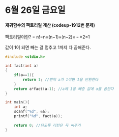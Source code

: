 # 6월 26일 금요일

#### 재귀함수의 팩토리얼 계산 (codeup-1912번 문제)

팩토리얼이란? = n!=n×(n−1)×(n−2)×⋯×2×1 

값이 1이 되면 빼는 걸 멈추고 1까지 다 곱해준다.

```c
#include <stdio.h> 

int fact(int a)
{
	if(a==1){
		return 1; //만약 a가 1이면 1을 반환한다
	}
	return a*fact(a-1); //a에 1을 빼준 값에 a를 곱한다
}

int main(){
	int a;
	scanf("%d", &a);
	printf("%d", fact(a));
    
    return 0; //되도록 리턴은 꼭 써주기
}
```

